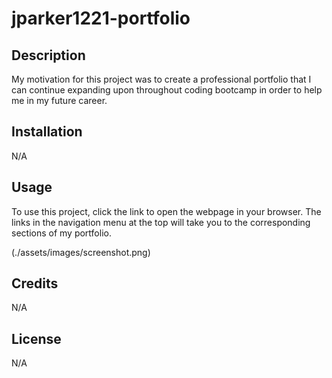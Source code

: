 # jparker1221-portfolio

## Description

My motivation for this project was to create a professional portfolio that I can continue expanding upon throughout coding bootcamp in order to help me in my future career. 

## Installation

N/A

## Usage

To use this project, click the link to open the webpage in your browser. The links in the navigation menu at the top will take you to the corresponding sections of my portfolio.

(./assets/images/screenshot.png)

## Credits

N/A

## License

N/A